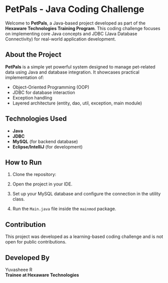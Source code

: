# PetPals - Java Coding Challenge

Welcome to **PetPals**, a Java-based project developed as part of the **Hexaware Technologies Training Program**. This coding challenge focuses on implementing core Java concepts and JDBC (Java Database Connectivity) for real-world application development.

## About the Project

**PetPals** is a simple yet powerful system designed to manage pet-related data using Java and database integration. It showcases practical implementation of:

- Object-Oriented Programming (OOP)
- JDBC for database interaction
- Exception handling
- Layered architecture (entity, dao, util, exception, main module)

## Technologies Used

- **Java**
- **JDBC**
- **MySQL** (for backend database)
- **Eclipse/IntelliJ** (for development)

## How to Run

1. Clone the repository:

2. Open the project in your IDE.

3. Set up your MySQL database and configure the connection in the utility class.

4. Run the `Main.java` file inside the `mainmod` package.

## Contribution

This project was developed as a learning-based coding challenge and is not open for public contributions.

## Developed By

Yuvasheee R  
 **Trainee at Hexaware Technologies**
